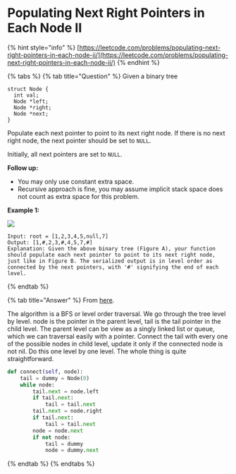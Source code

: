 # Populating Next Right Pointers in Each Node II

{% hint style="info" %}
[https://leetcode.com/problems/populating-next-right-pointers-in-each-node-ii/](https://leetcode.com/problems/populating-next-right-pointers-in-each-node-ii/)
{% endhint %}

{% tabs %}
{% tab title="Question" %}
Given a binary tree

```text
struct Node {
  int val;
  Node *left;
  Node *right;
  Node *next;
}
```

Populate each next pointer to point to its next right node. If there is no next right node, the next pointer should be set to `NULL`.

Initially, all next pointers are set to `NULL`.

**Follow up:**

* You may only use constant extra space.
* Recursive approach is fine, you may assume implicit stack space does not count as extra space for this problem.

**Example 1:**

![](https://assets.leetcode.com/uploads/2019/02/15/117_sample.png)

```text
Input: root = [1,2,3,4,5,null,7]
Output: [1,#,2,3,#,4,5,7,#]
Explanation: Given the above binary tree (Figure A), your function should populate each next pointer to point to its next right node, just like in Figure B. The serialized output is in level order as connected by the next pointers, with '#' signifying the end of each level.
```
{% endtab %}

{% tab title="Answer" %}
From [here](https://leetcode.com/problems/populating-next-right-pointers-in-each-node-ii/discuss/37824/AC-Python-O%281%29-space-solution-12-lines-and-easy-to-understand).

The algorithm is a BFS or level order traversal. We go through the tree level by level. node is the pointer in the parent level, tail is the tail pointer in the child level. The parent level can be view as a singly linked list or queue, which we can traversal easily with a pointer. Connect the tail with every one of the possible nodes in child level, update it only if the connected node is not nil. Do this one level by one level. The whole thing is quite straightforward.

```python
def connect(self, node):
    tail = dummy = Node(0)
    while node:
        tail.next = node.left
        if tail.next:
            tail = tail.next
        tail.next = node.right
        if tail.next:
            tail = tail.next
        node = node.next
        if not node:
            tail = dummy
            node = dummy.next
```
{% endtab %}
{% endtabs %}

